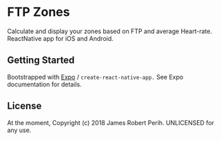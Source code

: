 # FTP Zones

Calculate and display your zones based on FTP and average Heart-rate. ReactNative app for iOS and Android.


## Getting Started
Bootstrapped with [Expo](http://expo.io) / `create-react-native-app.` See Expo documentation for details.

## License
At the moment, Copyright (c) 2018 James Robert Perih. UNLICENSED for any use.